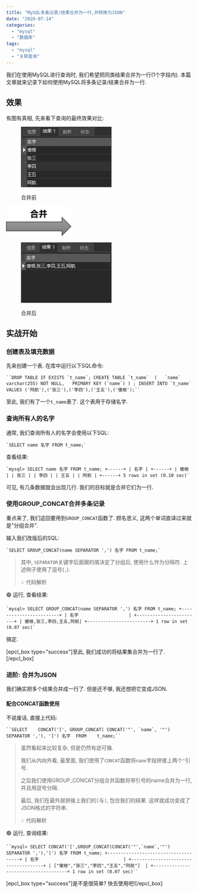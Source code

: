 ```yaml
---
title: "MySQL多条记录/结果合并为一行,并转换为JSON"
date: "2020-07-14"
categories: 
  - "mysql"
  - "数据库"
tags: 
  - "mysql"
  - "关联查询"
---
```


我们在使用MySQL进行查询时, 我们希望把同类结果合并为一行(1个字段内). 本篇文章就来记录下如何使用MySQL将多条记录/结果合并为一行.

## 效果

有图有真相, 先来看下查询的最终效果对比:

<figure>

![](images/MySQL多条记录结果合并-01.png)

<figcaption>

合并前

</figcaption>

</figure>

![](images/MySQL多条记录结果合并-03.png)

<figure>

![](images/MySQL多条记录结果合并-02.png)

<figcaption>

合并后

</figcaption>

</figure>

## 实战开始

### 创建表及填充数据

先来创建一个表. 在库中运行以下SQL命令:

    ``DROP TABLE IF EXISTS `t_name`; CREATE TABLE `t_name`  (   `name` varchar(255) NOT NULL,   PRIMARY KEY (`name`) ) ; INSERT INTO `t_name` VALUES ('阿航'),('张三'),('李四'),('王五'),('傻根');``

至此, 我们有了一个`t_name`表了. 这个表用于存储名字.

### 查询所有人的名字

通常, 我们查询所有人的名字会使用以下SQL:

    `SELECT name 名字 FROM t_name;`

查看结果:

    `mysql> SELECT name 名字 FROM t_name; +------+ | 名字 | +------+ | 傻根 | | 张三 | | 李四 | | 王五 | | 阿航 | +------+ 5 rows in set (0.10 sec)`

可见, 有几条数据就会出现几行. 我们的目标就是合并它们为一行.

### 使用GROUP\_CONCAT合并多条记录

重点来了, 我们这回要用到`GROUP_CONCAT`函数了. 顾名思义, 这两个单词直译过来就是"分组合并".

输入我们改版后的SQL:

    `SELECT GROUP_CONCAT(name SEPARATOR ',') 名字 FROM t_name;`

> 其中, `SEPARATOR`关键字后面跟的值决定了分组后, 使用什么作为分隔符. 上述例子使用了逗号(`,`).
> 
> 💡 代码解析

🟢 运行, 查看结果:

    `mysql> SELECT GROUP_CONCAT(name SEPARATOR ',') 名字 FROM t_name; +------------------------+ | 名字                   | +------------------------+ | 傻根,张三,李四,王五,阿航| +------------------------+ 1 row in set (0.07 sec)`

搞定.

\[epcl\_box type="success"\]至此, 我们成功的将结果集合并为一行了.\[/epcl\_box\]

### 进阶: 合并为JSON

我们确实把多个结果合并成一行了. 但是还不够, 我还想把它变成JSON.

#### 配合CONCAT函数使用

不说废话, 直接上代码:

    ``SELECT 	CONCAT('[', GROUP_CONCAT( CONCAT('"', `name`, '"') SEPARATOR ','), ']') 名字  FROM 	t_name;``

> 虽然看起来比较复杂, 但是仍然有迹可循.
> 
> 我们从内向外看, 最里面, 我们使用了`CONCAT`函数将`name`字段拼接上两个`"`引号.
> 
> 之后我们使用GROUP\_CONCAT分组合并函数将带引号的name合并为一行, 并且用逗号分隔.
> 
> 最后, 我们在最外层拼接上我们的`[`与`]`, 包住我们的结果. 这样就成功变成了JSON格式的字符串.
> 
> 💡 代码解析

🟢 运行, 查询结果:

    ``mysql> SELECT CONCAT('[',GROUP_CONCAT(CONCAT('"',`name`,'"') SEPARATOR ','),']') 名字 FROM t_name; +-------------------------------------+ | 名字                                | +-------------------------------------+ | ["傻根","张三","李四","王五","阿航"]  | +-------------------------------------+ 1 row in set (0.07 sec)``

\[epcl\_box type="success"\]是不是很简单? 快去使用吧!\[/epcl\_box\]

